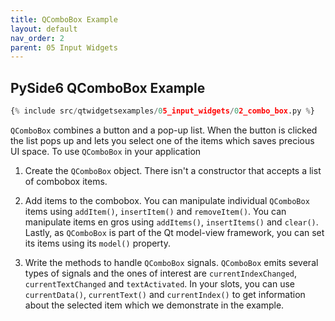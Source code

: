 ```yaml
---
title: QComboBox Example
layout: default
nav_order: 2
parent: 05 Input Widgets
---
```


## PySide6 QComboBox Example

```python
{% include src/qtwidgetsexamples/05_input_widgets/02_combo_box.py %}
```

`QComboBox` combines a button and a pop-up list. When the button is clicked the list pops up and lets you select one of the items which saves precious UI space. To use `QComboBox` in your application

1. Create the `QComboBox` object. There isn't a constructor that accepts a list of combobox items.

2. Add items to the combobox. You can manipulate individual `QComboBox` items using `addItem()`, `insertItem()` and `removeItem()`. You can manipulate items en gros using `addItems()`, `insertItems()` and `clear()`. Lastly, as `QComboBox` is part of the Qt model-view framework, you can set its items using its `model()` property.

3. Write the methods to handle `QComboBox` signals. `QComboBox` emits several types of signals and the ones of interest are `currentIndexChanged`, `currentTextChanged` and `textActivated`. In your slots, you can use `currentData()`, `currentText()` and `currentIndex()` to get information about the selected item which we demonstrate in the example.